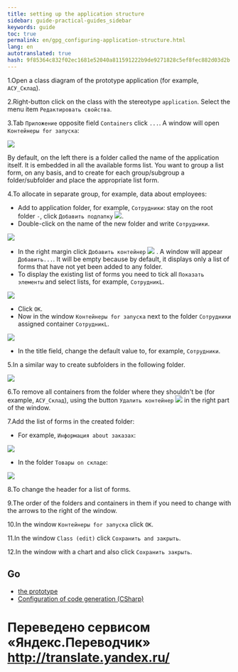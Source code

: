 ```yaml
--- 
title: setting up the application structure 
sidebar: guide-practical-guides_sidebar 
keywords: guide 
toc: true 
permalink: en/gpg_configuring-application-structure.html 
lang: en 
autotranslated: true 
hash: 9f85364c832f02ec1681e52040a811591222b9de9271828c5ef8fec882d03d2b 
--- 
```


1.Open a class diagram of the prototype application (for example, `АСУ_Склад`). 

2.Right-button click on the class with the stereotype `application`. Select the menu item `Редактировать свойства`. 

3.Tab `Приложение` opposite field `Containers` click `...`. A window will open `Контейнеры for запуска`: 

![](/images/pages/guides/flexberry-aspnet/containers-launching.png) 

By default, on the left there is a folder called the name of the application itself. It is embedded in all the available forms list. You want to group a list form, on any basis, and to create for each group/subgroup a folder/subfolder and place the appropriate list form. 

4.To allocate in separate group, for example, data about employees: 

* Add to application folder, for example, `Сотрудники`: stay on the root folder `-`, click `Добавить подпапку` ![](/images/pages/guides/flexberry-aspnet/subfolder.png). 
* Double-click on the name of the new folder and write `Сотрудники`. 

![](/images/pages/guides/flexberry-aspnet/employees.png) 

* In the right margin click `Добавить контейнер` ![](/images/pages/guides/flexberry-aspnet/add.png) . A window will appear `Добавить...`. It will be empty because by default, it displays only a list of forms that have not yet been added to any folder. 
* To display the existing list of forms you need to tick all `Показать элементы` and select lists, for example, `СотрудникL`. 

![](/images/pages/guides/flexberry-aspnet/employeer-l.png) 

* Click `ОК`. 
* Now in the window `Контейнеры for запуска` next to the folder `Сотрудники` assigned container `СотрудникL`. 

![](/images/pages/guides/flexberry-aspnet/employeer-l-container.jpg) 

* In the title field, change the default value to, for example, `Сотрудники`. 

5.In a similar way to create subfolders in the following folder. 

![](/images/pages/guides/flexberry-aspnet/other-folders.png) 

6.To remove all containers from the folder where they shouldn't be (for example, `АСУ_Склад`), using the button `Удалить контейнер` ![](/images/pages/guides/flexberry-aspnet/delete.png) in the right part of the window. 

7.Add the list of forms in the created folder: 

* For example, `Информация about заказах`: 

![](/images/pages/guides/flexberry-aspnet/orders.png) 

* In the folder `Товары on складе`: 

![](/images/pages/guides/flexberry-aspnet/goods.png) 

8.To change the header for a list of forms. 

9.The order of the folders and containers in them if you need to change with the arrows to the right of the window. 

10.In the window `Контейнеры for запуска` click `ОК`. 

11.In the window `Class (edit)` click `Сохранить and закрыть`. 

12.In the window with a chart and also click `Сохранить закрыть`. 

## Go 

* <i class="fa fa-arrow-left" aria-hidden="true"></i> [the prototype](gpg_prototype-creating.html) 
* [Configuration of code generation (CSharp)](gpg_configuring-generation.html) <i class="fa fa-arrow-right" aria-hidden="true"></i> 



 # Переведено сервисом «Яндекс.Переводчик» http://translate.yandex.ru/